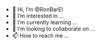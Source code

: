 - 👋 Hi, I’m @RonBarEl
- 👀 I’m interested in ...
- 🌱 I’m currently learning ...
- 💞️ I’m looking to collaborate on ...
- 📫 How to reach me ...

<!---
RonBarEl/RonBarEl is a ✨ special ✨ repository because its `README.md` (this file) appears on your GitHub profile.
You can click the Preview link to take a look at your changes.
--->
